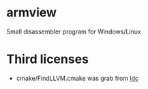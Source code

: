 # armview

Small disassembler program for Windows/Linux

# Third licenses
- cmake/FindLLVM.cmake was grab from [ldc](https://github.com/ldc-developers/ldc/tree/master)